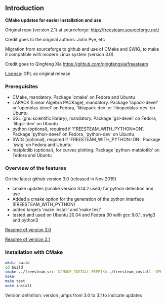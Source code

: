 ## Introduction

**CMake updates for easier installation and use**

Original repo (version 2.1) at sourceforge: <http://freesteam.sourceforge.net/>

Credit goes to the original authors: John Pye, etc

Migration from sourceforge to github and use of CMake and SWIG, to make it compatible with modern Linux system (version 3.0).

Credit goes to Qingfeng Xia <https://github.com/qingfengxia/freesteam>

[License](LICENSE.txt): GPL as original release

### Prerequisites

+ CMake, mandatory. Package 'cmake' on Fedora and Ubuntu
+ LAPACK (Linear Algebra PACKage), mandatory. Package 'lapack-devel' or 'openblas-devel' on Fedora, 'liblapack-dev' or 'libopenblas-dev' on Ubuntu
+ GSL (gnu scientific library), mandatory. Package 'gsl-devel' on Fedora, 'libgsl-dev' on Ubuntu
+ python (optional), required if 'FREESTEAM_WITH_PYTHON=ON'. Package 'python-devel' on Fedora, 'python-dev' on Ubuntu
+ SWIG (optional), required if 'FREESTEAM_WITH_PYTHON=ON'. Package 'swig' on Fedora and Ubuntu
+ matplotlib (optional), for curves plotting. Package 'python-matplotlib' on Fedora and Ubuntu

### Overview of the features 

On the latest github version 3.0 (released in Nov 2019)

+ cmake updates (cmake version 3.14.2 used) for python detection and use 
+ Added a cmake option for the generation of the python interface (FREESTEAM_WITH_PYTHON) 
+ added targets 'make install' and 'make test' 
+ tested and used on Ubuntu 20.04 and Fedora 30 with gcc 9.0.1, swig3 and python3

[Readme of version 3.0](README-3.0.md)

[Readme of version 2.1](README-2.1.txt)

### Installation with CMake

```bash
mkdir build
cd build
cmake ../freesteam_src -DCMAKE_INSTALL_PREFIX=../freesteam_install -DFREESTEAM_WITH_PYTHON=ON
make
make test 
make install 
```

Version definition: version jumps from 3.0 to 3.1 to indicate updates

